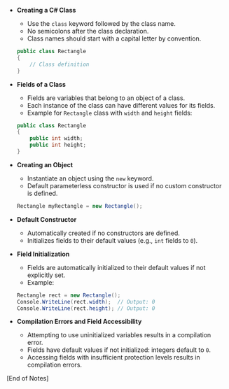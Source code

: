 - **Creating a C# Class**

  - Use the `class` keyword followed by the class name.
  - No semicolons after the class declaration.
  - Class names should start with a capital letter by convention.

  ```csharp
  public class Rectangle
  {
      // Class definition
  }
  ```

- **Fields of a Class**

  - Fields are variables that belong to an object of a class.
  - Each instance of the class can have different values for its fields.
  - Example for `Rectangle` class with `width` and `height` fields:

  ```csharp
  public class Rectangle
  {
      public int width;
      public int height;
  }
  ```

- **Creating an Object**

  - Instantiate an object using the `new` keyword.
  - Default parameterless constructor is used if no custom constructor is defined.

  ```csharp
  Rectangle myRectangle = new Rectangle();
  ```

- **Default Constructor**

  - Automatically created if no constructors are defined.
  - Initializes fields to their default values (e.g., `int` fields to `0`).

- **Field Initialization**

  - Fields are automatically initialized to their default values if not explicitly set.
  - Example:

  ```csharp
  Rectangle rect = new Rectangle();
  Console.WriteLine(rect.width);  // Output: 0
  Console.WriteLine(rect.height); // Output: 0
  ```

- **Compilation Errors and Field Accessibility**
  - Attempting to use uninitialized variables results in a compilation error.
  - Fields have default values if not initialized: integers default to `0`.
  - Accessing fields with insufficient protection levels results in compilation errors.

[End of Notes]
